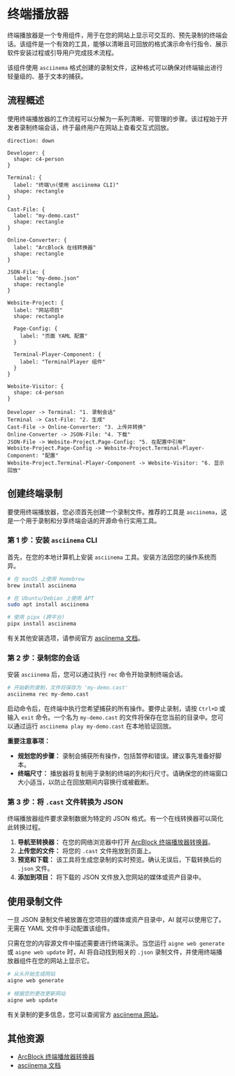 # 终端播放器

终端播放器是一个专用组件，用于在您的网站上显示可交互的、预先录制的终端会话。该组件是一个有效的工具，能够以清晰且可回放的格式演示命令行指令、展示软件安装过程或引导用户完成技术流程。

该组件使用 `asciinema` 格式创建的录制文件，这种格式可以确保对终端输出进行轻量级的、基于文本的捕获。

## 流程概述

使用终端播放器的工作流程可以分解为一系列清晰、可管理的步骤。该过程始于开发者录制终端会话，终于最终用户在网站上查看交互式回放。

```d2
direction: down

Developer: {
  shape: c4-person
}

Terminal: {
  label: "终端\n(使用 asciinema CLI)"
  shape: rectangle
}

Cast-File: {
  label: "my-demo.cast"
  shape: rectangle
}

Online-Converter: {
  label: "ArcBlock 在线转换器"
  shape: rectangle
}

JSON-File: {
  label: "my-demo.json"
  shape: rectangle
}

Website-Project: {
  label: "网站项目"
  shape: rectangle

  Page-Config: {
    label: "页面 YAML 配置"
  }

  Terminal-Player-Component: {
    label: "TerminalPlayer 组件"
  }
}

Website-Visitor: {
  shape: c4-person
}

Developer -> Terminal: "1. 录制会话"
Terminal -> Cast-File: "2. 生成"
Cast-File -> Online-Converter: "3. 上传并转换"
Online-Converter -> JSON-File: "4. 下载"
JSON-File -> Website-Project.Page-Config: "5. 在配置中引用"
Website-Project.Page-Config -> Website-Project.Terminal-Player-Component: "配置"
Website-Project.Terminal-Player-Component -> Website-Visitor: "6. 显示回放"
```

## 创建终端录制

要使用终端播放器，您必须首先创建一个录制文件。推荐的工具是 `asciinema`，这是一个用于录制和分享终端会话的开源命令行实用工具。

### 第 1 步：安装 `asciinema` CLI

首先，在您的本地计算机上安装 `asciinema` 工具。安装方法因您的操作系统而异。

```bash 安装 icon=lucide:download
# 在 macOS 上使用 Homebrew
brew install asciinema

# 在 Ubuntu/Debian 上使用 APT
sudo apt install asciinema

# 使用 pipx (跨平台)
pipx install asciinema
```

有关其他安装选项，请参阅官方 [asciinema 文档](https://docs.asciinema.org/)。

### 第 2 步：录制您的会话

安装 `asciinema` 后，您可以通过执行 `rec` 命令开始录制终端会话。

```bash 录制命令 icon=lucide:radio-tower
# 开始新的录制，文件将保存为 'my-demo.cast'
asciinema rec my-demo.cast
```

启动命令后，在终端中执行您希望捕获的所有操作。要停止录制，请按 `Ctrl+D` 或输入 `exit` 命令。一个名为 `my-demo.cast` 的文件将保存在您当前的目录中。您可以通过运行 `asciinema play my-demo.cast` 在本地验证回放。

**重要注意事项：**
*   **规划您的步骤：** 录制会捕获所有操作，包括暂停和错误。建议事先准备好脚本。
*   **终端尺寸：** 播放器将复制用于录制的终端的列和行尺寸。请确保您的终端窗口大小适当，以防止在回放期间内容换行或被截断。

### 第 3 步：将 `.cast` 文件转换为 JSON

终端播放器组件要求录制数据为特定的 JSON 格式。有一个在线转换器可以简化此转换过程。

1.  **导航至转换器：** 在您的网络浏览器中打开 [ArcBlock 终端播放器转换器](https://arcblock.github.io/ux/?path=/story/data-display-terminal-player--recording-guide)。
2.  **上传您的文件：** 将您的 `.cast` 文件拖放到页面上。
3.  **预览和下载：** 该工具将生成您录制的实时预览。确认无误后，下载转换后的 `.json` 文件。
4.  **添加到项目：** 将下载的 JSON 文件放入您网站的媒体或资产目录中。
 
## 使用录制文件
 
一旦 JSON 录制文件被放置在您项目的媒体或资产目录中，AI 就可以使用它了。无需在 YAML 文件中手动配置该组件。
 
只需在您的内容源文件中描述需要进行终端演示。当您运行 `aigne web generate` 或 `aigne web update` 时，AI 将自动找到相关的 `.json` 录制文件，并使用终端播放器组件在您的网站上显示它。
 
```bash AIGNE CLI 命令 icon=lucide:terminal
# 从头开始生成网站
aigne web generate
 
# 根据您的更改更新网站
aigne web update
```
 
有关录制的更多信息，您可以查阅官方 [asciinema 网站](https://asciinema.org/)。

## 其他资源

- [ArcBlock 终端播放器转换器](https://arcblock.github.io/ux/?path=/story/data-display-terminal-player--recording-guide)
- [asciinema 文档](https://docs.asciinema.org/)